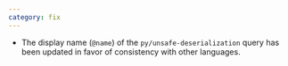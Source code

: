 ```yaml
---
category: fix
---
```

* The display name (`@name`) of the `py/unsafe-deserialization` query has been updated in favor of consistency with other languages.